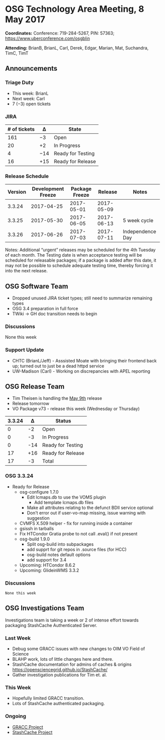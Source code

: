 # OSG Technology Area Meeting,  8 May 2017

**Coordinates:** Conference: 719-284-5267, PIN: 57363; <https://www.uberconference.com/osgblin>  

**Attending:** BrianB, BrianL, Carl, Derek, Edgar, Marian, Mat, Suchandra, TimC, TimT  


## Announcements


### Triage Duty

-   This week: BrianL
-   Next week: Carl
-   7 (&minus;3) open tickets


### JIRA

| # of tickets | &Delta;   | State             |
|------------ |--------- |----------------- |
| 161          | &minus;3  | Open              |
| 20           | +2        | In Progress       |
| 4            | &minus;14 | Ready for Testing |
| 16           | +15       | Ready for Release |


### Release Schedule

| Version | Development Freeze | Package Freeze | Release    | Notes            |
|------- |------------------ |-------------- |---------- |---------------- |
| 3.3.24  | 2017-04-25         | 2017-05-01     | 2017-05-09 |                  |
| 3.3.25  | 2017-05-30         | 2017-06-05     | 2017-06-13 | 5 week cycle     |
| 3.3.26  | 2017-06-26         | 2017-07-03     | 2017-07-11 | Independence Day |

Notes: Additional “urgent” releases may be scheduled for the 4th Tuesday of each month. The Testing date is when acceptance testing will be scheduled for releasable packages; if a package is added after this date, it may not be possible to schedule adequate testing time, thereby forcing it into the next release.  


## OSG Software Team

-   Dropped unused JIRA ticket types; still need to summarize remaining types
-   OSG 3.4 preparation in full force
-   TWiki -> GH doc transition needs to begin

### Discussions

None this week  


### Support Update

-   CHTC (BrianL/Jeff) - Asssisted Moate with bringing their frontend back up; turned out to just be a dead httpd service
-   UW-Madison (Carl) - Working on discrepancies with APEL reporting

## OSG Release Team
-   Tim Theisen is handling the [May 9th](https://jira.opensciencegrid.org/issues/?filter=15254&jql=project%20%3D%20SOFTWARE%20AND%20labels%20%3D%203.3.24%20ORDER%20BY%20status%20ASC%2C%20priority%20DESC%2C%20assignee%20ASC) release
-   Release tomorrow
-   VO Package v73 - release this week (Wednesday or Thursday)

| 3.3.24 | &Delta; | Status            |
| ------ | ------- | ----------------- |
| 0      | -2      | Open              |
| 0      | -3      | In Progress       |
| 0      | -14     | Ready for Testing |
| 17     | +16     | Ready for Release |
| 17     | -3      | Total             |


### OSG 3.3.24
-   Ready for Release  
    -   osg-configure 1.7.0
        -   Edit lcmaps.db to use the VOMS plugin
            -   Add template lcmaps.db files
        -   Make all attributes relating to the defunct BDII service optional
        -   Don't error out if user-vo-map missing, issue warning with suggestion
    -   CVMFS X.509 helper - fix for running inside a container
    -   gsissh in tarballs
    -   Fix HTCondor Gratia probe to not call .eval() if not present
    -   osg-build 1.9.0
        -   Split osg-build into subpackages
        -   add supprt for git repos in .source files (for HCC)
        -   osg-build notes default options
        -   add support for 3.4   
    -   Upcoming: HTCondor 8.6.2
    -   Upcoming: GlideinWMS 3.3.2

### Discussions
    None this week

## OSG Investigations Team
Investigations team is taking a week or 2 of intense effort towards packaging StashCache Authenticated Server.

### Last Week
- Debug some GRACC issues with new changes to OIM VO Field of Science
- BLAHP work, lots of little changes here and there.
- StashCache documentation for admins of caches & origins https://opensciencegrid.github.io/StashCache/
- Gather investigation publications for Tim et. al.

### This Week
- Hopefully limited GRACC transition.
- Lots of StashCache authenticated packaging.


### Ongoing
- [GRACC Project](https://jira.opensciencegrid.org/projects/GRACC/)
- [StashCache Project](https://jira.opensciencegrid.org/projects/STAS/)


